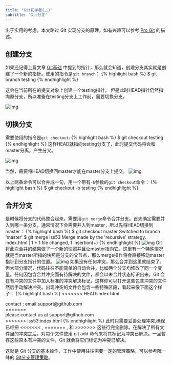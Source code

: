 ```yaml
---
title: "Git初学者(二)"
subtitle: "Git分支"
---
```

出于实用的考虑，本文略过 Git 实现分支的原理，如有兴趣可以参考 [Pro Git](https://git-scm.com/book/zh/v2/Git-%E5%88%86%E6%94%AF-%E5%88%86%E6%94%AF%E7%AE%80%E4%BB%8B) 的描述。
<!--more-->

## 创建分支

如果还记得上篇文章 [Git基础](http://hanfu.space/learning/2015/08/26/git-tutorial/) 中提到的指针，那么就会知道，创建分支其实就是创建了一个新的指针。使用的指令是`git branch`：
{% highlight bash %}
$ git branch testing
{% endhighlight %}

这会在当前所在的提交对象上创建一个testing指针， 但是此时HEAD指针仍然指向原分支，所以准备在testing分支上工作前，需要切换分支。

![img](https://git-scm.com/book/en/v2/book/03-git-branching/images/head-to-master.png "head-to-master") 

## 切换分支
需要使用的指令是`git checkout`:
{% highlight bash %}
$ git checkout testing
{% endhighlight %}
这样HEAD就指向testing分支了，此时提交代码将会和master分离，产生分叉。

![img](https://git-scm.com/book/en/v2/book/03-git-branching/images/head-to-testing.png "head-to-testing") 

当然，需要将HEAD切换回master才能在master分支上提交。
![img](https://git-scm.com/book/en/v2/book/03-git-branching/images/advance-master.png "advance-master") 

以上两条命令可以合并成一句，用一个带有`-b`参数的`git checkout`命令：
{% highlight bash %}
$ git checkout -b testing
{% endhighlight %}

## 合并分支
是时候将分支的代码整合起来，需要用`git merge`命令合并分支。首先确定需要并入到哪一条分支，通常情况下会需要并入到master，所以先将HEAD切换到master：
{% highlight bash %}
$ git checkout master
Switched to branch 'master'
$ git merge iss53
Merge made by the 'recursive' strategy.
index.html |    1 +
1 file changed, 1 insertion(+)
{% endhighlight %}
![img](https://git-scm.com/book/en/v2/book/03-git-branching/images/basic-merging-1.png "basic-merging-1") 
Git 将此次合并的结果做了一个新的快照并且让master指向它。这里有一个特殊情况就是当master所指的快照是分支的父节点，那么merge操作将会直接移动master指针到分支指针的位置。
![img](https://git-scm.com/book/en/v2/book/03-git-branching/images/basic-merging-2.png "basic-merging-2") 
如果没有任何冲突，那么合并到这里就结束了。但大部分情况，代码往往不能简单的自动合并，比如两个分支均修改了同一个变量。任何因包含合并冲突而有待解决的文件，都会以未合并状态标识出来。Git 会在有冲突的文件中加入标准的冲突解决标记，这样你可以打开这些包含冲突的文件然后手动解决冲突。出现冲突的文件会包含一些特殊区段，看起来像下面这个样子：
{% highlight bash %}
<<<<<<< HEAD:index.html
<div id="footer">contact : email.support@github.com</div>
=======
<div id="footer">
 please contact us at support@github.com
</div>
>>>>>>> iss53:index.html
{% endhighlight %}
此时只需要妥善处理冲突,确保已经把 <<<<<<< , ======= , 和 >>>>>>> 这些行完全删除。在解决了所有文件里的冲突之后，对每个文件使用 git add 命令来将其标记为冲突已解决。一旦暂存这些原本有冲突的文件，Git 就会将它们标记为冲突已解决。

这就是 Git 分支的基本操作，工作中使用往往需要一定的管理策略，可以参考阮一峰的 [Git分支管理策略](http://www.ruanyifeng.com/blog/2012/07/git.html)。
